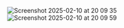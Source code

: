![Screenshot 2025-02-10 at 20 09 35](https://github.com/user-attachments/assets/dcab6a17-9bc1-4278-ae6d-041115f234c9)
![Screenshot 2025-02-10 at 20 09 59](https://github.com/user-attachments/assets/b401266d-f018-4409-b998-0c9e1fa605ac)
